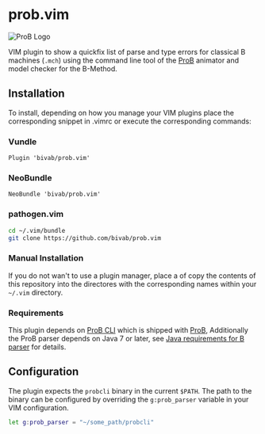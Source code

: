 # prob.vim

![ProB Logo](https://www3.hhu.de/stups/prob/skins/prob/img/prob_logo.png)

VIM plugin to show a quickfix list of parse and type errors for classical B
machines (`.mch`) using the command line tool of the
[ProB](http://stups.hhu.de/ProB) animator and model checker for the B-Method.

## Installation

To install, depending on how you manage your VIM plugins place the
corresponding snippet in .vimrc or execute the corresponding commands:

### Vundle

```vim
Plugin 'bivab/prob.vim'
```

### NeoBundle

```vim
NeoBundle 'bivab/prob.vim'
```

### pathogen.vim

```sh
cd ~/.vim/bundle
git clone https://github.com/bivab/prob.vim
```

### Manual Installation

If you do not wan't to use a plugin manager, place a of copy
the contents of this repository into the directores with the corresponding
names within your `~/.vim` directory.

### Requirements

This plugin depends on [ProB
CLI](http://www.stups.hhu.de/ProB/index.php5/ProB_Cli) which is shipped with
[ProB](http://stups.hhu.de/ProB), Additionally the ProB parser depends on Java
7 or later, see [Java requirements for B
parser](http://stups.hhu.de/ProB/index.php5/Download#Java__Requirements_for_B_parser)
for details.

## Configuration

The plugin expects the `probcli` binary in the current `$PATH`. The path to the
binary can be configured by overriding the `g:prob_parser` variable in your
VIM configuration.

```sh
let g:prob_parser = "~/some_path/probcli"
```
